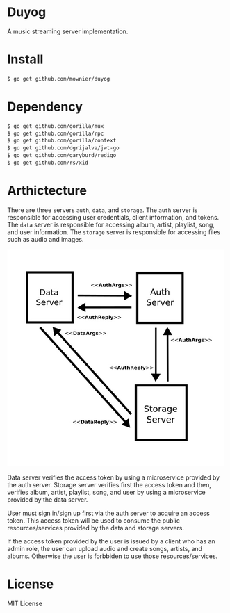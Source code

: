 # Duyog

A music streaming server implementation.


# Install
```bash
$ go get github.com/mownier/duyog
```

# Dependency
```bash
$ go get github.com/gorilla/mux
$ go get github.com/gorilla/rpc
$ go get github.com/gorilla/context
$ go get github.com/dgrijalva/jwt-go
$ go get github.com/garyburd/redigo
$ go get github.com/rs/xid
```

# Arthictecture

There are three servers `auth`, `data`, and `storage`. The `auth` server is responsible for accessing user credentials, client information, and tokens. The `data` server is responsible for accessing album, artist, playlist, song, and user information. The `storage` server is responsible for accessing files such as audio and images.

![arch](./images/arch.jpg)

Data server verifies the access token by using a microservice provided by the auth server. Storage server verifies first the access token and then, verifies album, artist, playlist, song, and user by using a microservice provided by the data server.

User must sign in/sign up first via the auth server to acquire an access token. This access token will be used to consume the public resources/services provided by the data and storage servers.

If the access token provided by the user is issued by a client who has an admin role, the user can upload audio and create songs, artists, and albums. Otherwise the user is forbbiden to use those resources/services.

# License
MIT License

